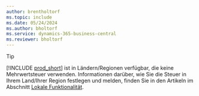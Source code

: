 ```yaml
---
author: brentholtorf
ms.topic: include
ms.date: 05/24/2024
ms.author: bholtorf
ms.service: dynamics-365-business-central
ms.reviewer: bholtorf
---
```

> [!TIP]
> [!INCLUDE [prod_short](prod_short.md)] ist in Ländern/Regionen verfügbar, die keine Mehrwertsteuer verwenden. Informationen darüber, wie Sie die Steuer in Ihrem Land/Ihrer Region festlegen und melden, finden Sie in den Artikeln im Abschnitt [Lokale Funktionalität](../about-localization.md).  
